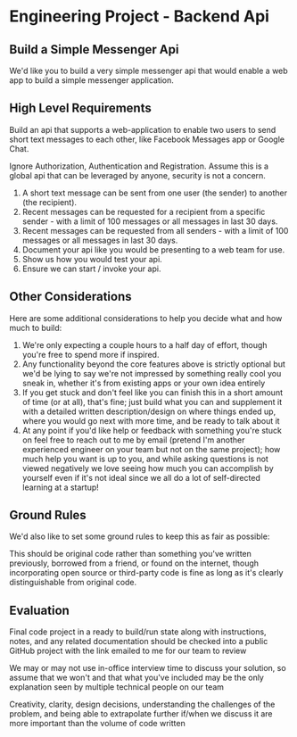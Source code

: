# Engineering Project - Backend Api

## Build a Simple Messenger Api

We'd like you to build a very simple messenger api that would enable a web app to build a simple messenger application.

## High Level Requirements

Build an api that supports a web-application to enable two users to send short text messages to each other, like Facebook Messages app or Google Chat.

Ignore Authorization, Authentication and Registration.  Assume this is a global api that can be leveraged by anyone, security is not a concern.

1. A short text message can be sent from one user (the sender) to another (the recipient).
2. Recent messages can be requested for a recipient from a specific sender - with a limit of 100 messages or all messages in last 30 days.
3. Recent messages can be requested from all senders - with a limit of 100 messages or all messages in last 30 days.
4. Document your api like you would be presenting to a web team for use.
5. Show us how you would test your api.
6. Ensure we can start / invoke your api.


## Other Considerations

Here are some additional considerations to help you decide what and how much to build:

1. We're only expecting a couple hours to a half day of effort, though you're free to spend more if inspired.
2. Any functionality beyond the core features above is strictly optional but we'd be lying to say we're not impressed by something really cool you sneak in, whether it's from existing apps or your own idea entirely
3. If you get stuck and don't feel like you can finish this in a short amount of time (or at all), that's fine; just build what you can and supplement it with a detailed written description/design on where things ended up, where you would go next with more time, and be ready to talk about it
4. At any point if you'd like help or feedback with something you're stuck on feel free to reach out to me by email (pretend I'm another experienced engineer on your team but not on the same project); how much help you want is up to you, and while asking questions is not viewed negatively we love seeing how much you can accomplish by yourself even if it's not ideal since we all do a lot of self-directed learning at a startup!

## Ground Rules

We'd also like to set some ground rules to keep this as fair as possible:

This should be original code rather than something you've written previously, borrowed from a friend, or found on the internet, though incorporating open source or third-party code is fine as long as it's clearly distinguishable from original code.

## Evaluation

Final code project in a ready to build/run state along with instructions, notes, and any related documentation should be checked into a public GitHub project with the link emailed to me for our team to review

We may or may not use in-office interview time to discuss your solution, so assume that we won't and that what you've included may be the only explanation seen by multiple technical people on our team

Creativity, clarity, design decisions, understanding the challenges of the problem, and being able to extrapolate further if/when we discuss it are more important than the volume of code written
